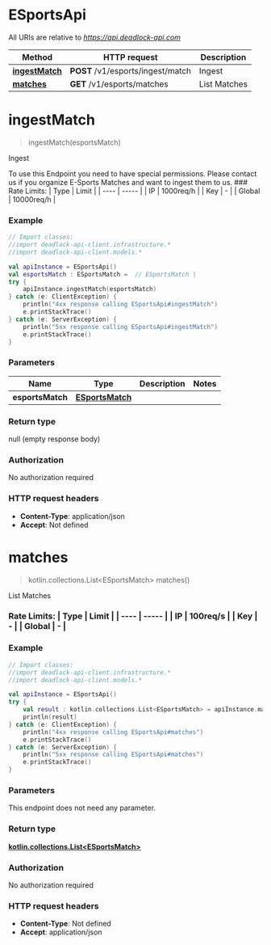 # ESportsApi

All URIs are relative to *https://api.deadlock-api.com*

| Method | HTTP request | Description |
| ------------- | ------------- | ------------- |
| [**ingestMatch**](ESportsApi.md#ingestMatch) | **POST** /v1/esports/ingest/match | Ingest |
| [**matches**](ESportsApi.md#matches) | **GET** /v1/esports/matches | List Matches |


<a id="ingestMatch"></a>
# **ingestMatch**
> ingestMatch(esportsMatch)

Ingest

 To use this Endpoint you need to have special permissions. Please contact us if you organize E-Sports Matches and want to ingest them to us.  ### Rate Limits: | Type | Limit | | ---- | ----- | | IP | 1000req/h | | Key | - | | Global | 10000req/h |     

### Example
```kotlin
// Import classes:
//import deadlock-api-client.infrastructure.*
//import deadlock-api-client.models.*

val apiInstance = ESportsApi()
val esportsMatch : ESportsMatch =  // ESportsMatch | 
try {
    apiInstance.ingestMatch(esportsMatch)
} catch (e: ClientException) {
    println("4xx response calling ESportsApi#ingestMatch")
    e.printStackTrace()
} catch (e: ServerException) {
    println("5xx response calling ESportsApi#ingestMatch")
    e.printStackTrace()
}
```

### Parameters
| Name | Type | Description  | Notes |
| ------------- | ------------- | ------------- | ------------- |
| **esportsMatch** | [**ESportsMatch**](ESportsMatch.md)|  | |

### Return type

null (empty response body)

### Authorization

No authorization required

### HTTP request headers

 - **Content-Type**: application/json
 - **Accept**: Not defined

<a id="matches"></a>
# **matches**
> kotlin.collections.List&lt;ESportsMatch&gt; matches()

List Matches

 ### Rate Limits: | Type | Limit | | ---- | ----- | | IP | 100req/s | | Key | - | | Global | - |     

### Example
```kotlin
// Import classes:
//import deadlock-api-client.infrastructure.*
//import deadlock-api-client.models.*

val apiInstance = ESportsApi()
try {
    val result : kotlin.collections.List<ESportsMatch> = apiInstance.matches()
    println(result)
} catch (e: ClientException) {
    println("4xx response calling ESportsApi#matches")
    e.printStackTrace()
} catch (e: ServerException) {
    println("5xx response calling ESportsApi#matches")
    e.printStackTrace()
}
```

### Parameters
This endpoint does not need any parameter.

### Return type

[**kotlin.collections.List&lt;ESportsMatch&gt;**](ESportsMatch.md)

### Authorization

No authorization required

### HTTP request headers

 - **Content-Type**: Not defined
 - **Accept**: application/json

